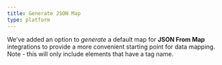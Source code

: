 ```yaml
---
title: Generate JSON Map
type: platform
---
```


We've added an option to *generate* a default map for **JSON From Map** integrations to provide a more convenient starting point for data mapping. Note - this will only include elements that have a tag name.